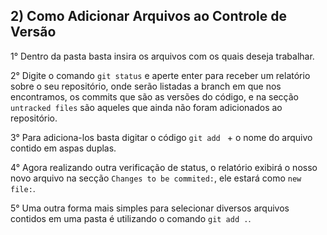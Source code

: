 ## 2) Como Adicionar Arquivos ao Controle de Versão

1° Dentro da pasta basta insira os arquivos com os quais deseja trabalhar.

2° Digite o comando `git status` e aperte enter para receber um relatório sobre o seu repositório, onde serão listadas a branch em que nos encontramos, os commits que são as versões do código, e na secção `untracked files` são aqueles que ainda não foram adicionados ao repositório.

3° Para adiciona-los basta digitar o código `git add ` + o nome do arquivo contido em aspas duplas.

4° Agora realizando outra verificação de status, o relatório exibirá o nosso novo arquivo na secção `Changes to be commited:`, ele estará como `new file:`.

5° Uma outra forma mais simples para selecionar diversos arquivos contidos em uma pasta é utilizando o comando `git add .`.
